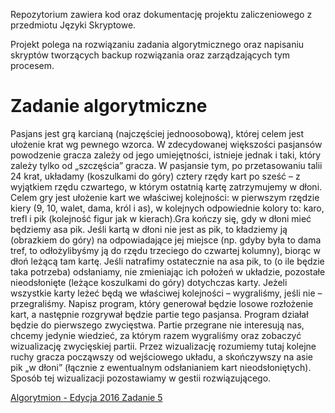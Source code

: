 Repozytorium zawiera kod oraz dokumentację projektu zaliczeniowego z przedmiotu Języki Skryptowe.

Projekt polega na rozwiązaniu zadania algorytmicznego oraz napisaniu skryptów tworzących backup rozwiązania oraz zarządzających tym procesem.

# Zadanie algorytmiczne
Pasjans jest grą karcianą (najczęściej jednoosobową), której celem jest ułożenie krat wg pewnego wzorca. W zdecydowanej większości pasjansów powodzenie gracza zależy od jego umiejętności, istnieje jednak i taki, który zależy tylko od „szczęścia” gracza. W pasjansie tym, po przetasowaniu talii 24 krat, układamy (koszulkami do góry) cztery rzędy kart po sześć – z wyjątkiem rzędu czwartego, w którym ostatnią kartę zatrzymujemy w dłoni. Celem gry jest ułożenie kart we właściwej kolejności: w pierwszym rzędzie kiery (9, 10, walet, dama, król i as), w kolejnych odpowiednie kolory to: karo, trefl i pik (kolejność figur jak w kierach).Gra kończy się, gdy w dłoni mieć będziemy asa pik. Jeśli kartą w dłoni nie jest as pik, to kładziemy ją (obrazkiem do góry) na odpowiadające jej miejsce (np. gdyby była to dama tref, to odłożylibyśmy ją do rzędu trzeciego do czwartej kolumny), biorąc w dłoń leżącą tam kartę. Jeśli natrafimy ostatecznie na asa pik, to (o ile będzie taka potrzeba) odsłaniamy, nie zmieniając ich położeń w układzie, pozostałe nieodsłonięte (leżące koszulkami do góry) dotychczas karty. Jeżeli wszystkie karty leżeć będą we właściwej kolejności – wygraliśmy, jeśli nie – przegraliśmy. Napisz program, który generował będzie losowe rozłożenie kart, a następnie rozgrywał będzie partie tego pasjansa. Program działał będzie do pierwszego zwycięstwa. Partie przegrane nie interesują nas, chcemy jedynie wiedzieć, za którym razem wygraliśmy oraz zobaczyć wizualizację zwycięskiej partii. Przez wizualizację rozumiemy tutaj kolejne ruchy gracza począwszy od wejściowego układu, a skończywszy na asie pik „w dłoni” (łącznie z ewentualnym odsłanianiem kart nieodsłoniętych). Sposób tej wizualizacji pozostawiamy w gestii rozwiązującego.

[Algorytmion - Edycja 2016 Zadanie 5](https://algorytmion.ms.polsl.pl/storage/files/Zadania2016.pdf)